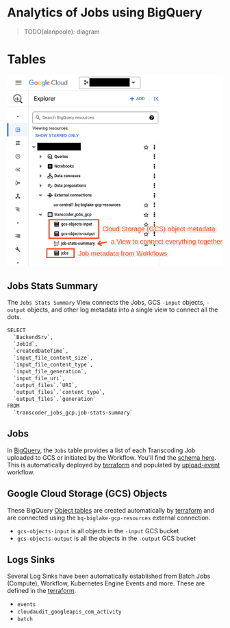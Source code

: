 # Analytics of Jobs using BigQuery

> TODO(alanpoole): diagram

# Tables
![overview of bq assets](../docs/img/bq-dataset-assets.png)

## Jobs Stats Summary
The `Jobs Stats Summary` View connects the Jobs, GCS `-input` objects, `-output` objects, and other log metadata into a single view to connect all the dots.

```
SELECT
  `BackendSrv`,
  `JobId`,
  `createdDateTime`,
  `input_file_content_size`,
  `input_file_content_type`,
  `input_file_generation`,
  `input_file_uri`,
  `output_files`.`URI`,
  `output_files`.`content_type`,
  `output_files`.`generation`
FROM
  `transcoder_jobs_gcp.job-stats-summary`
```

## Jobs
In [BigQuery](https://console.cloud.google.com/bigquery), the `Jobs` table provides a list of each Transcoding Job uploaded to GCS or initiated by the Workflow. You'll find the [schema here](../analytics/bq-job-stats-schema.json). This is automatically deployed by [terraform](../terraform/bq.tf) and populated by [upload-event](../workflows/upload-event-workflow.yaml) workflow.

## Google Cloud Storage (GCS) Objects

These BigQuery [Object tables](https://cloud.google.com/bigquery/docs/object-table-introduction) are created automatically by [terraform](../terraform/bq.tf) and are connected using the `bq-biglake-gcp-resources` external connection.

 * `gcs-objects-input` is all objects in the `-input` GCS bucket
 * `gcs-objects-output` is all the objects in the `-output` GCS bucket

## Logs Sinks

Several Log Sinks have been automatically established from Batch Jobs (Compute), Workflow, Kubernetes Engine Events and more. These are defined in the [terraform](../terraform/logs.tf).

* `events`
* `cloudaudit_googleapis_com_activity`
* `batch`